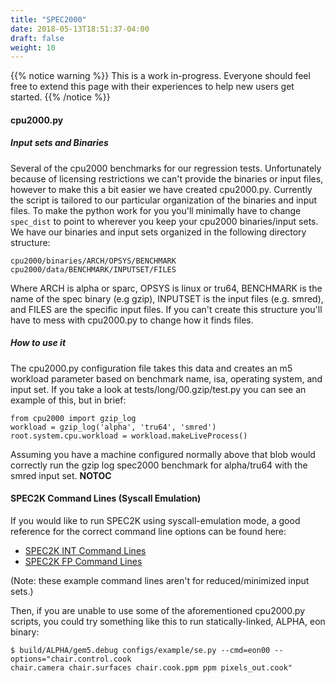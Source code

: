 ```yaml
---
title: "SPEC2000"
date: 2018-05-13T18:51:37-04:00
draft: false
weight: 10
---
```

{{% notice warning %}}
This is a work in-progress. Everyone should feel free to extend this page with their experiences to help new users get started.
{{% /notice %}}


#### cpu2000.py

##### Input sets and Binaries

Several of the cpu2000 benchmarks for our regression tests.
Unfortunately because of licensing restrictions we can't provide the
binaries or input files, however to make this a bit easier we have
created cpu2000.py. Currently the script is tailored to our particular
organization of the binaries and input files. To make the python work
for you you'll minimally have to change `spec_dist` to point to wherever
you keep your cpu2000 binaries/input sets. We have our binaries and
input sets organized in the following directory structure:

`cpu2000/binaries/ARCH/OPSYS/BENCHMARK`
`cpu2000/data/BENCHMARK/INPUTSET/FILES`

Where ARCH is alpha or sparc, OPSYS is linux or tru64, BENCHMARK is the
name of the spec binary (e.g gzip), INPUTSET is the input files (e.g.
smred), and FILES are the specific input files. If you can't create this
structure you'll have to mess with cpu2000.py to change how it finds
files.

##### How to use it

The cpu2000.py configuration file takes this data and creates an m5
workload parameter based on benchmark name, isa, operating system, and
input set. If you take a look at tests/long/00.gzip/test.py you can see
an example of this, but in brief:

    from cpu2000 import gzip_log
    workload = gzip_log('alpha', 'tru64', 'smred')
    root.system.cpu.workload = workload.makeLiveProcess()

Assuming you have a machine configured normally above that blob would
correctly run the gzip log spec2000 benchmark for alpha/tru64 with the
smred input set. __NOTOC__

#### SPEC2K Command Lines (Syscall Emulation)

If you would like to run SPEC2K using syscall-emulation mode, a good
reference for the correct command line options can be found here:

  - [SPEC2K INT Command
    Lines](http://kbarr.net/specint2000-commandlines)
  - [SPEC2K FP Command Lines](http://kbarr.net/specfp2000-commandlines)

(Note: these example command lines aren't for reduced/minimized input
sets.)

Then, if you are unable to use some of the aforementioned cpu2000.py
scripts, you could try something like this to run statically-linked,
ALPHA, eon
    binary:

    $ build/ALPHA/gem5.debug configs/example/se.py --cmd=eon00 --options="chair.control.cook
    chair.camera chair.surfaces chair.cook.ppm ppm pixels_out.cook"


